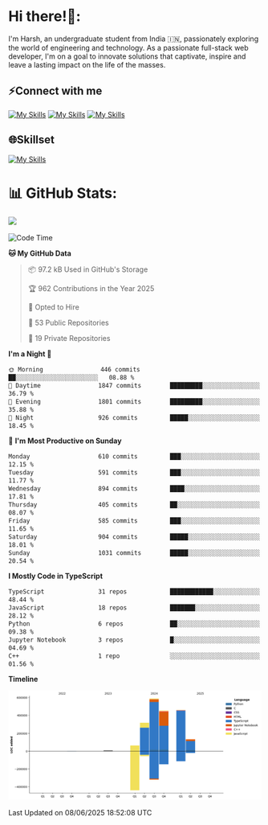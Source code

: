 
# Hi there!👋:
<p> I'm Harsh, an undergraduate student from India 🇮🇳, passionately exploring the world of engineering and technology. As a passionate full-stack web developer, I'm on a goal to innovate solutions that captivate, inspire and leave a lasting impact on the life of the masses. </p>

## ⚡Connect with me

[![My Skills](https://skillicons.dev/icons?i=gmail)](mailto:harshpandey.tech@gmail.com) [![My Skills](https://skillicons.dev/icons?i=linkedin)](https://linkedin.com/in/harsh3dev) [![My Skills](https://skillicons.dev/icons?i=twitter)](https://x.com/harshxai)

## 🌐Skillset
[![My Skills](https://skillicons.dev/icons?i=js,ts,react,nextjs,nodejs,tailwind,mongo,express,postgres,prisma,html,css,docker,aws,cpp,git,vscode,figma)](https://skillicons.dev)


# 📊 GitHub Stats:
![](https://komarev.com/ghpvc/?username=harsh3dev)

<!--START_SECTION:waka-->
![Code Time](http://img.shields.io/badge/Code%20Time-143%20hrs%2044%20mins-blue)

**🐱 My GitHub Data** 

> 📦 97.2 kB Used in GitHub's Storage 
 > 
> 🏆 962 Contributions in the Year 2025
 > 
> 💼 Opted to Hire
 > 
> 📜 53 Public Repositories 
 > 
> 🔑 19 Private Repositories 
 > 
**I'm a Night 🦉** 

```text
🌞 Morning                446 commits         ██░░░░░░░░░░░░░░░░░░░░░░░   08.88 % 
🌆 Daytime                1847 commits        █████████░░░░░░░░░░░░░░░░   36.79 % 
🌃 Evening                1801 commits        █████████░░░░░░░░░░░░░░░░   35.88 % 
🌙 Night                  926 commits         █████░░░░░░░░░░░░░░░░░░░░   18.45 % 
```
📅 **I'm Most Productive on Sunday** 

```text
Monday                   610 commits         ███░░░░░░░░░░░░░░░░░░░░░░   12.15 % 
Tuesday                  591 commits         ███░░░░░░░░░░░░░░░░░░░░░░   11.77 % 
Wednesday                894 commits         ████░░░░░░░░░░░░░░░░░░░░░   17.81 % 
Thursday                 405 commits         ██░░░░░░░░░░░░░░░░░░░░░░░   08.07 % 
Friday                   585 commits         ███░░░░░░░░░░░░░░░░░░░░░░   11.65 % 
Saturday                 904 commits         █████░░░░░░░░░░░░░░░░░░░░   18.01 % 
Sunday                   1031 commits        █████░░░░░░░░░░░░░░░░░░░░   20.54 % 
```


**I Mostly Code in TypeScript** 

```text
TypeScript               31 repos            ████████████░░░░░░░░░░░░░   48.44 % 
JavaScript               18 repos            ███████░░░░░░░░░░░░░░░░░░   28.12 % 
Python                   6 repos             ██░░░░░░░░░░░░░░░░░░░░░░░   09.38 % 
Jupyter Notebook         3 repos             █░░░░░░░░░░░░░░░░░░░░░░░░   04.69 % 
C++                      1 repo              ░░░░░░░░░░░░░░░░░░░░░░░░░   01.56 % 
```



**Timeline**

![Lines of Code chart](https://raw.githubusercontent.com/harsh3dev/harsh3dev/main/assets/bar_graph.png)


 Last Updated on 08/06/2025 18:52:08 UTC
<!--END_SECTION:waka-->


